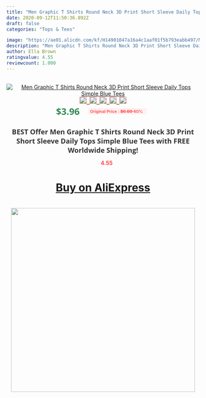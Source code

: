 ```yaml
---
title: "Men Graphic T Shirts Round Neck 3D Print Short Sleeve Daily Tops Simple Blue Tees"
date: 2020-09-12T11:50:36.892Z
draft: false
categories: "Tops & Tees"

image: "https://ae01.alicdn.com/kf/H14901047a16a4c1aaf01f5b793eabb497/Men-Graphic-T-Shirts-Round-Neck-3D-Print-Short-Sleeve-Daily-Tops-Simple-Blue-Tees.jpg"
description: "Men Graphic T Shirts Round Neck 3D Print Short Sleeve Daily Tops Simple Blue Tees"
author: Ella Brown
ratingvalue: 4.55
reviewcount: 1.000
---
```

<br>
<div style="text-align: center;">
<a href="https://s.click.aliexpress.com/e/_A3gG1J" target="_blank" rel="nofollow noopener noreferrer"><img alt="Men Graphic T Shirts Round Neck 3D Print Short Sleeve Daily Tops Simple Blue Tees" class="magnifier-image" src="https://ae01.alicdn.com/kf/H14901047a16a4c1aaf01f5b793eabb497/Men-Graphic-T-Shirts-Round-Neck-3D-Print-Short-Sleeve-Daily-Tops-Simple-Blue-Tees.jpg_640x640.jpg">
<br>
<img style="border:1px solid salmon" src="https://ae01.alicdn.com/kf/H14901047a16a4c1aaf01f5b793eabb497/Men-Graphic-T-Shirts-Round-Neck-3D-Print-Short-Sleeve-Daily-Tops-Simple-Blue-Tees.jpg_120x120.jpg">&nbsp;&nbsp;<img style="border:1px solid salmon" src="https://ae01.alicdn.com/kf/H033b8a54eb6b461489c5f537c2c450b2X/Men-Graphic-T-Shirts-Round-Neck-3D-Print-Short-Sleeve-Daily-Tops-Simple-Blue-Tees.jpg_120x120.jpg">&nbsp;&nbsp;<img style="border:1px solid salmon" src="_120x120.jpg">&nbsp;&nbsp;<img style="border:1px solid salmon" src="_120x120.jpg">&nbsp;&nbsp;<img style="border:1px solid salmon" src="_120x120.jpg"></a></div><br0>
<div style="text-align: center;"><span style="background-color: white; border: 0px; box-sizing: border-box; color: seagreen; display: inline-block; font-family: &quot;open sans&quot; , &quot;arial&quot; , &quot;helvetica&quot; , sans-serif , &quot;heiti&quot;; font-size: 24px; font-stretch: inherit; font-weight: 700; line-height: inherit; margin: 0px 10px 0px 0px; padding: 0px; vertical-align: middle;">$3.96 </span>
<span style="background: rgb(255 , 241 , 241); border-radius: 3px; border: 0px; box-sizing: border-box; color: #ff4747; display: inline-block; font-family: inherit; font-size: 12px; font-stretch: inherit; font-style: inherit; font-variant: inherit; font-weight: 600; line-height: inherit; margin: 0px; padding: 2px 5px; transform: scale(0.9); vertical-align: middle;">Original Price : <b style="text-decoration: line-through;">$6.60 </b> 40%&nbsp;&nbsp;</span></div>
<h1 style="color: #333333; display: inline-block; font-family: &quot;open sans&quot; , &quot;arial&quot; , &quot;helvetica&quot; , sans-serif , &quot;heiti&quot;; font-size: 18px; font-stretch: inherit; font-weight: 700; text-align: center;">BEST Offer Men Graphic T Shirts Round Neck 3D Print Short Sleeve Daily Tops Simple Blue Tees with FREE Worldwide Shipping!</h1>
<div style="color: #ff4747; text-align: center;">
<img src="https://4.bp.blogspot.com/-M0ZcTcb-5uY/XleCXlxnR4I/AAAAAAAAAEc/OrjgMkXV1oMQFaCRZj5HQwOCBcu3w1FegCPcBGAYYCw/s1600/star.png" style="height: 15px;">&nbsp;<b>4.55</b></div>
<div class="button_cont" align="center"><a class="buynow_a" href="https://s.click.aliexpress.com/e/_A3gG1J" target="_blank" rel="nofollow noopener noreferrer"><H1>Buy on AliExpress</H1></a></div><br>
<div class="separator" style="clear: both; text-align: center;">
<img src="https://lh3.googleusercontent.com/-pTy5HemUv9M/XlePHvY0dAI/AAAAAAAAAE4/0nX5iRUoIWY8eMW9Dpxeirr157OZliDIgCLcBGAsYHQ/s1600/badge.gif" width="480">
</div>
